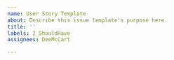 ```yaml
---
name: User Story Template
about: Describe this issue template's purpose here.
title: ''
labels: 2_ShouldHave
assignees: DeeMcCart

---
```



